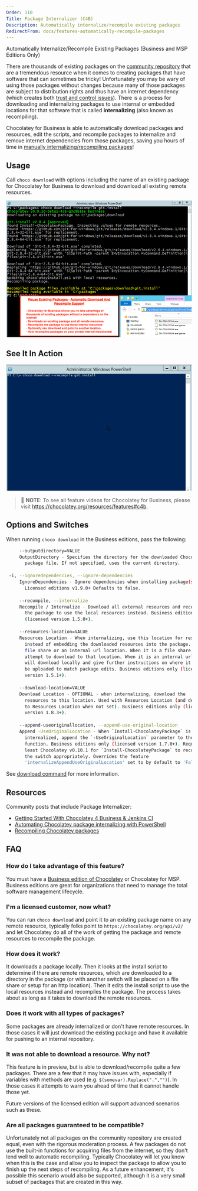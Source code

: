 ```yaml
---
Order: 110
Title: Package Internalizer (C4B)
Description: Automatically internalize/recompile existing packages
RedirectFrom: docs/features-automatically-recompile-packages
---
```


Automatically Internalize/Recompile Existing Packages (Business and MSP Editions Only)

There are thousands of existing packages on the [community repository](https://chocolatey.org/packages) that are a tremendous resource when it comes to creating packages that have software that can sometimes be tricky! Unfortunately you may be wary of using those packages without changes because many of those packages are subject to distribution rights and thus have an internet dependency (which creates both [trust and control issues](xref:community-packages-disclaimer)). There is a process for downloading and internalizing packages to use internal or embedded locations for that software that is called **internalizing** (also known as recompiling).

Chocolatey for Business is able to automatically download packages and resources, edit the scripts, and recompile packages to internalize and remove internet dependencies from those packages, saving you hours of time in [manually internalizing/recompiling packages](../guides/create/recompile-packages)!

## Usage

Call `choco download` with options including the name of an existing package for Chocolatey for Business to download and download all existing remote resources.

![Internalize Existing Packages, Recompiling Resources - if you are on https://docs.chocolatey.org/en-us/guides/create/recompile-packages, see commented html below for detailed description of image](/assets/images/features/features_recompile_packages.png)

<!--
Text in the image above:

Reuse Existing Packages - Automatic Download and Internalize Support

- Chocolatey for Business allows you to take advantage of thousands of existing packages without a dependency on the internet!
- Downloads an existing package and all remote resources.
- Recompiles the package to use those internal resources.
- Optionally can download and point to another location.
- Host recompiled packages on your private internal repositories!

This image shows running `choco download --recompile git.install`.

-->

## See It In Action

![automatic recompile](/assets/images/gifs/choco_business_features_recompile.gif)

> :memo: **NOTE**: To see all feature videos for Chocolatey for Business, please visit https://chocolatey.org/resources/features#c4b.

## Options and Switches

When running `choco download` in the Business editions, pass the following:

~~~sh
     --outputdirectory=VALUE
     OutputDirectory - Specifies the directory for the downloaded Chocolatey
       package file. If not specified, uses the current directory.

 -i, --ignoredependencies, --ignore-dependencies
     IgnoreDependencies - Ignore dependencies when installing package(s).
       Licensed editions v1.9.0+ Defaults to false.

     --recompile, --internalize
     Recompile / Internalize - Download all external resources and recompile
       the package to use the local resources instead. Business editions only
       (licensed version 1.5.0+).

     --resources-location=VALUE
     Resources Location - When internalizing, use this location for resources
       instead of embedding the downloaded resources into the package. Can be a
       file share or an internal url location. When it is a file share, it will
       attempt to download to that location. When it is an internal url, it
       will download locally and give further instructions on where it should
       be uploaded to match package edits. Business editions only (licensed
       version 1.5.1+).

     --download-location=VALUE
     Download Location - OPTIONAL - when internalizing, download the
       resources to this location. Used with Resources Location (and defaults
       to Resources Location when not set). Business editions only (licensed
       version 1.8.3+).

     --append-useoriginallocation, --append-use-original-location
     Append -UseOriginalLocation - When `Install-ChocolateyPackage` is
       internalized, append the `-UseOriginalLocation` parameter to the
       function. Business editions only (licensed version 1.7.0+). Requires at
       least Chocolatey v0.10.1 for `Install-ChocolateyPackage` to recognize
       the switch appropriately. Overrides the feature
       'internalizeAppendUseOriginalLocation' set to by default to 'False'.
~~~

See [download command](xref:choco-command-download) for more information.

## Resources

Community posts that include Package Internalizer:

* [Getting Started With Chocolatey 4 Business & Jenkins CI](https://blog.pauby.com/post/getting-started-with-chocolatey-and-jenkins/)
* [Automating Chocolatey package internalizing with PowerShell](https://winsysblog.com/2017/10/automating-chocolatey-package-internalizing-with-powershell.html)
* [Recompiling Chocolatey packages](https://winsysblog.com/2017/08/recompiling-chocolatey-packages.html)

## FAQ

### How do I take advantage of this feature?

You must have a [Business edition of Chocolatey](https://chocolatey.org/compare) or Chocolatey for MSP. Business editions are great for organizations that need to manage the total software management lifecycle.

### I'm a licensed customer, now what?

You can run `choco download` and point it to an existing package name on any remote resource, typically folks point to `https://chocolatey.org/api/v2/` and let Chocolatey do all of the work of getting the package and remote resources to recompile the package.

### How does it work?

It downloads a package locally. Then it looks at the install script to determine if there are remote resources, which are downloaded to a directory in the package (or with another switch will be placed on a file share or setup for an http location). Then it edits the install script to use the local resources instead and recompiles the package. The process takes about as long as it takes to download the remote resources.

### Does it work with all types of packages?

Some packages are already internalized or don't have remote resources. In those cases it will just download the existing package and have it available for pushing to an internal repository.

### It was not able to download a resource. Why not?

This feature is in preview, but is able to download/recompile quite a few packages. There are a few that it may have issues with, especially if variables with methods are used (e.g. `$(somevar).Replace(".","")`). In those cases it attempts to warn you ahead of time that it cannot handle those yet.

Future versions of the licensed edition will support advanced scenarios such as these.

### Are all packages guaranteed to be compatible?

Unfortunately not all packages on the community repository are created equal, even with the rigorous moderation process. A few packages do not use the built-in functions for acquiring files from the internet, so they don't lend well to automatic recompiling. Typically Chocolatey will let you know when this is the case and allow you to inspect the package to allow you to finish up the next steps of recompiling. As a future enhancement, it's possible this scenario would also be supported, although it is a very small subset of packages that are created in this way.
